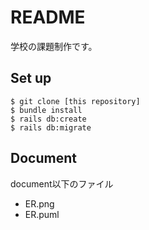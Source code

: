 # README

学校の課題制作です。

## Set up

```
$ git clone [this repository]
$ bundle install
$ rails db:create
$ rails db:migrate
```

## Document

document以下のファイル
 - ER.png
 - ER.puml